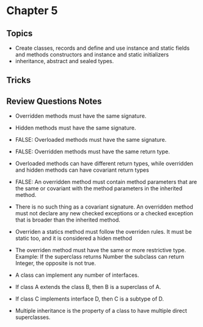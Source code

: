 # Chapter 5

## Topics

* Create classes, records and define and use instance and static fields and methods constructors and instance and static initializers
* inheritance, abstract and sealed types.

## Tricks

## Review Questions Notes

* Overridden methods must have the same signature. 
* Hidden methods must have the same signature.
* FALSE: Overloaded methods must have the same signature.
* FALSE: Overridden methods must have the same return type.
* Overloaded methods can have different return types, while overridden and hidden methods can have covariant return types
* FALSE: An overridden method must contain method parameters that are the same or covariant with the method parameters in the inherited method.
* There is no such thing as a covariant signature. An overridden method must not declare any new checked exceptions or a checked exception that is broader than the inherited method.
* Overriden a statics method must follow the overriden rules. It must be static too, and it is considered a hiden method
* The overriden method must have the same or more restrictive type. Example: If the superclass returns Number the subclass can return Integer, the opposite is not true. 

* A class can implement any number of interfaces.
* If class A extends the class B, then B is a superclass of A.
* If class C implements interface D, then C is a subtype of D.
* Multiple inheritance is the property of a class to have multiple direct superclasses.
